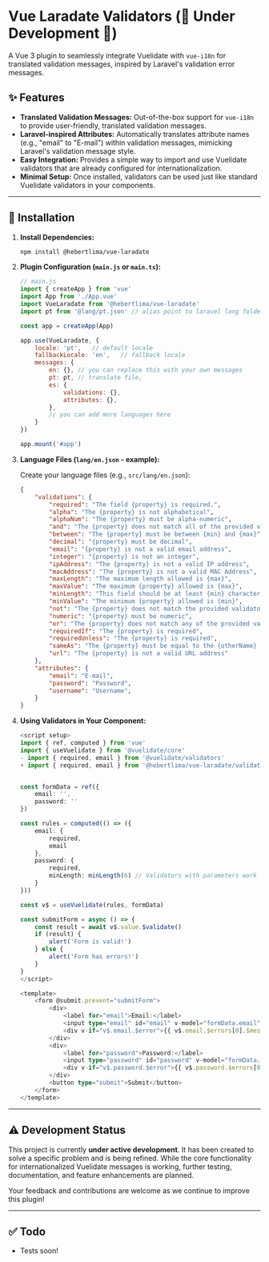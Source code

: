 # Vue Laradate Validators (🚧 Under Development 🚧)

A Vue 3 plugin to seamlessly integrate Vuelidate with `vue-i18n` for translated validation messages, inspired by Laravel's validation error messages.

## ✨ Features

  * **Translated Validation Messages:** Out-of-the-box support for `vue-i18n` to provide user-friendly, translated validation messages.
  * **Laravel-inspired Attributes:** Automatically translates attribute names (e.g., "email" to "E-mail") within validation messages, mimicking Laravel's validation message style.
  * **Easy Integration:** Provides a simple way to import and use Vuelidate validators that are already configured for internationalization.
  * **Minimal Setup:** Once installed, validators can be used just like standard Vuelidate validators in your components.

-----

## 🚀 Installation

1.  **Install Dependencies:**

    ```bash
    npm install @hebertlima/vue-laradate
    ```

2.  **Plugin Configuration (`main.js` or `main.ts`):**

    ```javascript
    // main.js
    import { createApp } from 'vue'
    import App from './App.vue'
    import VueLaradate from '@hebertlima/vue-laradate'
	import pt from '@lang/pt.json' // alias point to laravel lang folder

    const app = createApp(App)

    app.use(VueLaradate, {
        locale: 'pt', 	// default locale
        fallbackLocale: 'en', 	// fallback locale
        messages: {
			en: {}, // you can replace this with your own messages
			pt: pt, // translate file,
			es: {
				validations: {},
				attributes: {},
			}, 
			// you can add more languages here
        }
    })

    app.mount('#app')
    ```

3.  **Language Files (`lang/en.json` - example):**

    Create your language files (e.g., `src/lang/en.json`):

    ```json
    {
        "validations": {
            "required": "The field {property} is required.",
			"alpha": "The {property} is not alphabetical",
			"alphaNum": "The {property} must be alpha-numeric",
			"and": "The {property} does not match all of the provided validators",
			"between": "The {property} must be between {min} and {max}",
			"decimal": "{property} must be decimal",
			"email": "{property} is not a valid email address",
			"integer": "{property} is not an integer",
			"ipAddress": "The {property} is not a valid IP address",
			"macAddress": "The {property} is not a valid MAC Address",
			"maxLength": "The maximum length allowed is {max}",
			"maxValue": "The maximum {property} allowed is {max}",
			"minLength": "This field should be at least {min} characters long",
			"minValue": "The minimum {property} allowed is {min}",
			"not": "The {property} does not match the provided validator",
			"numeric": "{property} must be numeric",
			"or": "The {property} does not match any of the provided validators",
			"requiredIf": "The {property} is required",
			"requiredUnless": "The {property} is required",
			"sameAs": "The {property} must be equal to the {otherName} value",
			"url": "The {property} is not a valid URL address"
        },
        "attributes": {
			"email": "E-mail",
			"password": "Password",
			"username": "Username",
		}
    }
    ```

4.  **Using Validators in Your Component:**

    ```ts
    <script setup>
    import { ref, computed } from 'vue'
    import { useVuelidate } from '@vuelidate/core'
    - import { required, email } from '@vuelidate/validators'
	+ import { required, email } from '@hebertlima/vue-laradate/validators'
	

    const formData = ref({
        email: '',
        password: ''
    })

    const rules = computed(() => ({
		email: {
			required,
			email
		},
		password: {
			required,
			minLength: minLength(6) // Validators with parameters work too!
		}
	}))

    const v$ = useVuelidate(rules, formData)

    const submitForm = async () => {
        const result = await v$.value.$validate()
        if (result) {
            alert('Form is valid!')
        } else {
            alert('Form has errors!')
        }
    }
    </script>

    <template>
        <form @submit.prevent="submitForm">
            <div>
                <label for="email">Email:</label>
                <input type="email" id="email" v-model="formData.email" @blur="v$.email.$touch" />
                <div v-if="v$.email.$error">{{ v$.email.$errors[0].$message }}</div>
            </div>
            <div>
                <label for="password">Password:</label>
                <input type="password" id="password" v-model="formData.password" @blur="v$.password.$touch" />
                <div v-if="v$.password.$error">{{ v$.password.$errors[0].$message }}</div>
            </div>
            <button type="submit">Submit</button>
        </form>
    </template>
    ```

-----

## ⚠️ Development Status

This project is currently **under active development**. It has been created to solve a specific problem and is being refined. While the core functionality for internationalized Vuelidate messages is working, further testing, documentation, and feature enhancements are planned.

Your feedback and contributions are welcome as we continue to improve this plugin\!

-----

## ✅ Todo
- Tests soon!